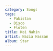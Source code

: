 ```yaml
---
category: Songs
tags:
  - Pakistan
  - Disco
  - Flöten
title: Koi Nahin
artist: Nazia Hassan
album: Star
---
```

